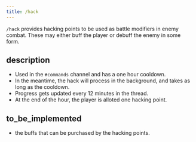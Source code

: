 ```yaml
---
title: /hack
---
```


`/hack` provides hacking points to be used as battle modifiers in enemy combat. These may either buff the player or debuff the enemy in some form.

## description

-   Used in the `#commands` channel and has a one hour cooldown.
-   In the meantime, the hack will process in the background, and takes as long as the cooldown.
-   Progress gets updated every 12 minutes in the thread.
-   At the end of the hour, the player is alloted one hacking point.

## to_be_implemented

-   the buffs that can be purchased by the hacking points.
